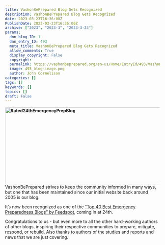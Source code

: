 ```yaml
---
title: VashonBePrepared Blog Gets Recognized
description: VashonBePrepared Blog Gets Recognized
date: 2023-03-23T16:36:00Z
PublishDate: 2023-03-23T16:36:00Z
archive: ["2023", "2023-3", "2023-3-23"]
params:
  dnn_blog_ID: 1
  dnn_entry_ID: 493
  meta_title: VashonBePrepared Blog Gets Recognized
  allow_comments: True
  display_copyright: False
  copyright:
  permalink: https://vashonbeprepared.org/en-us/Home/EntryId/493/VashonBePrepared-Blog-Gets-Recognized
  image: 493_blog-image.png
  author: John Cornelison
categories: []
tags: []
keywords: []
topics: []
draft: False
---
```


<p><strong><img alt="Rated24thEmergencyPrepBlog" src="./images/Rated24thEmergencyPrepBlog.png" style="border: 0px currentcolor; float: right; display: inline; background-image: none; width: 608px; height: 251px;" title="Rated24thEmergencyPrepBlog" /></strong>VashonBePrepared strives to keep the community informed in many ways, but one that has been maintained since our initial website back around 2005 is our blog.</p>

<p>It&rsquo;s now been recognized as one of the <a href="https://blog.feedspot.com/emergency_preparedness_blogs/" target="_blank">&ldquo;Top 40&nbsp;Best Emergency Preparedness Blogs&rdquo; by Feedspot</a>, coming in at 24th.</p>

<p>Congratulations to us - but even more to all the other hard-working authors of other blogs, inspiring their respective communities to prepare, mitigate, respond, or rebuild. Also thanks to authors of the studies and reports and news that we are just covering.</p>
